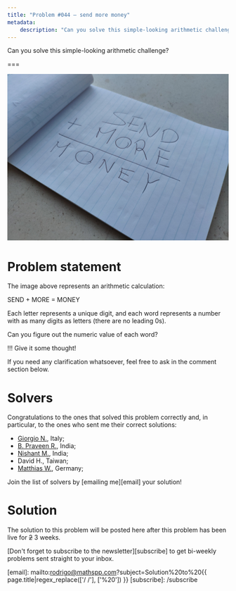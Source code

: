 ```yaml
---
title: "Problem #044 – send more money"
metadata:
    description: "Can you solve this simple-looking arithmetic challenge?"
---
```


Can you solve this simple-looking arithmetic challenge?

===

![A piece of paper where one can read "SEND + MORE = MONEY".](thumbnail.png)

# Problem statement

The image above represents an arithmetic calculation:

SEND + MORE = MONEY

Each letter represents a unique digit,
and each word represents a number with as many digits as letters
(there are no leading 0s).

Can you figure out the numeric value of each word?

!!! Give it some thought!

If you need any clarification whatsoever, feel free to ask in the comment section below.


# Solvers

Congratulations to the ones that solved this problem correctly and, in particular, to the ones
who sent me their correct solutions:

 - [Giorgio N.](https://twitter.com/qJakc0), Italy;
 - [B. Praveen R.](https://twitter.com/BPrvn_Rj), India;
 - [Nishant M.](https://twitter.com/sci_c0), India;
 - David H., Taiwan;
 - [Matthias W.](https://twitter.com/m2u_84), Germany;

Join the list of solvers by [emailing me][email] your solution!


# Solution

The solution to this problem will be posted here after this problem has been live for ~~2~~ 3 weeks.

[Don't forget to subscribe to the newsletter][subscribe] to get bi-weekly
problems sent straight to your inbox.

[email]: mailto:rodrigo@mathspp.com?subject=Solution%20to%20{{ page.title|regex_replace(['/ /'], ['%20']) }}
[subscribe]: /subscribe

